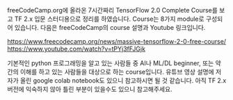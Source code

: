 freeCodeCamp.org에 올라온 7시간짜리 TensorFlow 2.0 Complete Course를 보고 TF 2.x 입문 스터디용으로 정리를 하였습니다. Course는 8가지 module로 구성되어 있습니다. 다음은 freeCodeCamp의 course 설명과 Youtube 링크입니다.

https://www.freecodecamp.org/news/massive-tensorflow-2-0-free-course/
https://www.youtube.com/watch?v=tPYj3fFJGjk 

기본적인 python 프로그래밍을 알고 있는 사람들 중 AI나 ML/DL beginner, 또는 약간의 이해를 하고 있는 사람들을 대상으로 하는 course입니다. 유튜브 영상 설명에 저자가 올린 google colab notebook도 있으니 참고하시면 될 것 같습니다. 아직 TF 2.x 버전에 익숙하지 않아 틀린 부분이 있을수도 있으니 참고해주세요.

